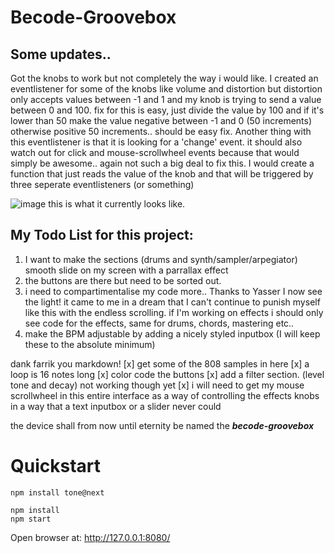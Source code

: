 # Becode-Groovebox

## Some updates.. 
Got the knobs to work but not completely the way i would like. I created an eventlistener for some of the knobs like volume and distortion but distortion only accepts values between -1 and 1 and my knob is trying to send a value between 0 and 100. fix for this is easy, just divide the value by 100 and if it's lower than 50 make the value negative between -1 and 0 (50 increments) otherwise positive 50 increments.. should be easy fix.
Another thing with this eventlistener is that it is looking for a 'change' event. it should also watch out for click and mouse-scrollwheel events because that would simply be awesome.. again not such a big deal to fix this. I would create a function that just reads the value of the knob and that will be triggered by three seperate eventlisteners (or something)

![image](https://user-images.githubusercontent.com/77209365/179683868-192c1c7d-b1bd-4bb9-9c65-76d7bcd0d0b6.png)
this is what it currently looks like.

## My Todo List for this project:

1. I want to make the sections (drums and synth/sampler/arpegiator) smooth slide on my screen with a parrallax effect
2. the buttons are there but need to be sorted out. 
3. i need to compartimentalise my code more.. Thanks to Yasser I now see the light! it came to me in a dream that I can't continue to punish myself like this with the endless scrolling. if I'm working on effects i should only see code for the effects, same for drums, chords, mastering etc.. 
4. make the BPM adjustable by adding a nicely styled inputbox (I will keep these to the absolute minimum)

dank farrik you markdown!
[x] get some of the 808 samples in here
[x] a loop is 16 notes long
[x] color code the buttons
[x] add a filter section. (level tone and decay) not working though yet
[x] i will need to get my mouse scrollwheel in this entire interface as a way of controlling the effects knobs in a way that a text inputbox or a slider never could


the device shall from now until eternity be named the ***becode-groovebox***


# Quickstart

```
npm install tone@next

npm install
npm start
```

Open browser at: http://127.0.0.1:8080/

